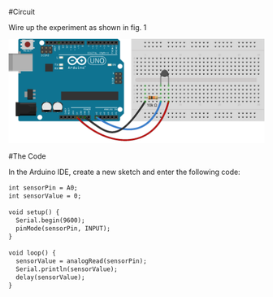 #Circuit

Wire up the experiment as shown in fig. 1

![fig.1](https://raw.githubusercontent.com/truhlikfredy/IoTlabs/master/4%20-%20thermistor/Images/thermistor.png)

#The Code

In the Arduino IDE, create a new sketch and enter the following code:


```
int sensorPin = A0;
int sensorValue = 0;

void setup() {
  Serial.begin(9600);
  pinMode(sensorPin, INPUT);
}

void loop() {
  sensorValue = analogRead(sensorPin);
  Serial.println(sensorValue);
  delay(sensorValue);
}
```